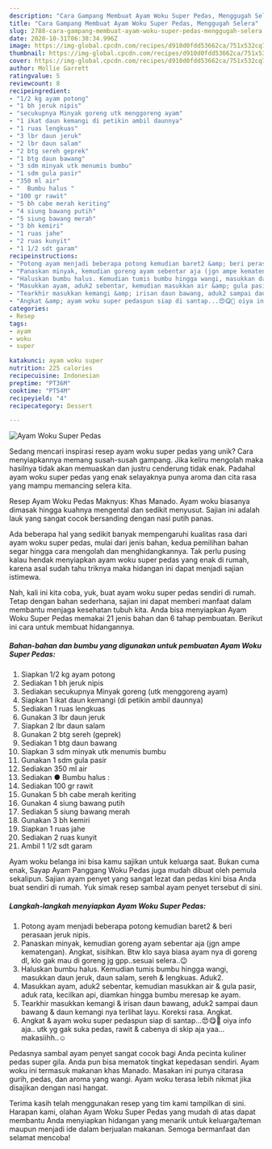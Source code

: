 ```yaml
---
description: "Cara Gampang Membuat Ayam Woku Super Pedas, Menggugah Selera"
title: "Cara Gampang Membuat Ayam Woku Super Pedas, Menggugah Selera"
slug: 2788-cara-gampang-membuat-ayam-woku-super-pedas-menggugah-selera
date: 2020-10-31T06:38:34.996Z
image: https://img-global.cpcdn.com/recipes/d910d0fdd53662ca/751x532cq70/ayam-woku-super-pedas-foto-resep-utama.jpg
thumbnail: https://img-global.cpcdn.com/recipes/d910d0fdd53662ca/751x532cq70/ayam-woku-super-pedas-foto-resep-utama.jpg
cover: https://img-global.cpcdn.com/recipes/d910d0fdd53662ca/751x532cq70/ayam-woku-super-pedas-foto-resep-utama.jpg
author: Mollie Garrett
ratingvalue: 5
reviewcount: 8
recipeingredient:
- "1/2 kg ayam potong"
- "1 bh jeruk nipis"
- "secukupnya Minyak goreng utk menggoreng ayam"
- "1 ikat daun kemangi di petikin ambil daunnya"
- "1 ruas lengkuas"
- "3 lbr daun jeruk"
- "2 lbr daun salam"
- "2 btg sereh geprek"
- "1 btg daun bawang"
- "3 sdm minyak utk menumis bumbu"
- "1 sdm gula pasir"
- "350 ml air"
- "  Bumbu halus "
- "100 gr rawit"
- "5 bh cabe merah keriting"
- "4 siung bawang putih"
- "5 siung bawang merah"
- "3 bh kemiri"
- "1 ruas jahe"
- "2 ruas kunyit"
- "1 1/2 sdt garam"
recipeinstructions:
- "Potong ayam menjadi beberapa potong kemudian baret2 &amp; beri perasaan jeruk nipis."
- "Panaskan minyak, kemudian goreng ayam sebentar aja (jgn ampe kematengan). Angkat, sisihkan. Btw klo saya biasa ayam nya di goreng dl, klo gak mau di goreng jg gpp..sesuai selera..😉"
- "Haluskan bumbu halus. Kemudian tumis bumbu hingga wangi, masukkan daun jeruk, daun salam, sereh &amp; lengkuas. Aduk2."
- "Masukkan ayam, aduk2 sebentar, kemudian masukkan air &amp; gula pasir, aduk rata, kecilkan api, diamkan hingga bumbu meresap ke ayam."
- "Tearkhir masukkan kemangi &amp; irisan daun bawang, aduk2 sampai daun bawang &amp; daun kemangi nya terlihat layu. Koreksi rasa. Angkat."
- "Angkat &amp; ayam woku super pedaspun siap di santap...😍😋🥰 oiya info aja.. utk yg gak suka pedas, rawit &amp; cabenya di skip aja yaa... makasiihh..☺"
categories:
- Resep
tags:
- ayam
- woku
- super

katakunci: ayam woku super 
nutrition: 225 calories
recipecuisine: Indonesian
preptime: "PT36M"
cooktime: "PT54M"
recipeyield: "4"
recipecategory: Dessert

---
```



![Ayam Woku Super Pedas](https://img-global.cpcdn.com/recipes/d910d0fdd53662ca/751x532cq70/ayam-woku-super-pedas-foto-resep-utama.jpg)

Sedang mencari inspirasi resep ayam woku super pedas yang unik? Cara menyiapkannya memang susah-susah gampang. Jika keliru mengolah maka hasilnya tidak akan memuaskan dan justru cenderung tidak enak. Padahal ayam woku super pedas yang enak selayaknya punya aroma dan cita rasa yang mampu memancing selera kita.

Resep Ayam Woku Pedas Maknyus: Khas Manado. Ayam woku biasanya dimasak hingga kuahnya mengental dan sedikit menyusut. Sajian ini adalah lauk yang sangat cocok bersanding dengan nasi putih panas.

Ada beberapa hal yang sedikit banyak mempengaruhi kualitas rasa dari ayam woku super pedas, mulai dari jenis bahan, kedua pemilihan bahan segar hingga cara mengolah dan menghidangkannya. Tak perlu pusing kalau hendak menyiapkan ayam woku super pedas yang enak di rumah, karena asal sudah tahu triknya maka hidangan ini dapat menjadi sajian istimewa.


Nah, kali ini kita coba, yuk, buat ayam woku super pedas sendiri di rumah. Tetap dengan bahan sederhana, sajian ini dapat memberi manfaat dalam membantu menjaga kesehatan tubuh kita. Anda bisa menyiapkan Ayam Woku Super Pedas memakai 21 jenis bahan dan 6 tahap pembuatan. Berikut ini cara untuk membuat hidangannya.

<!--inarticleads1-->

##### Bahan-bahan dan bumbu yang digunakan untuk pembuatan Ayam Woku Super Pedas:

1. Siapkan 1/2 kg ayam potong
1. Sediakan 1 bh jeruk nipis
1. Sediakan secukupnya Minyak goreng (utk menggoreng ayam)
1. Siapkan 1 ikat daun kemangi (di petikin ambil daunnya)
1. Sediakan 1 ruas lengkuas
1. Gunakan 3 lbr daun jeruk
1. Siapkan 2 lbr daun salam
1. Gunakan 2 btg sereh (geprek)
1. Sediakan 1 btg daun bawang
1. Siapkan 3 sdm minyak utk menumis bumbu
1. Gunakan 1 sdm gula pasir
1. Sediakan 350 ml air
1. Sediakan  ● Bumbu halus :
1. Sediakan 100 gr rawit
1. Gunakan 5 bh cabe merah keriting
1. Gunakan 4 siung bawang putih
1. Sediakan 5 siung bawang merah
1. Gunakan 3 bh kemiri
1. Siapkan 1 ruas jahe
1. Sediakan 2 ruas kunyit
1. Ambil 1 1/2 sdt garam


Ayam woku belanga ini bisa kamu sajikan untuk keluarga saat. Bukan cuma enak, Sayap Ayam Panggang Woku Pedas juga mudah dibuat oleh pemula sekalipun. Sajian ayam penyet yang sangat lezat dan pedas kini bisa Anda buat sendiri di rumah. Yuk simak resep sambal ayam penyet tersebut di sini. 

<!--inarticleads2-->

##### Langkah-langkah menyiapkan Ayam Woku Super Pedas:

1. Potong ayam menjadi beberapa potong kemudian baret2 &amp; beri perasaan jeruk nipis.
1. Panaskan minyak, kemudian goreng ayam sebentar aja (jgn ampe kematengan). Angkat, sisihkan. Btw klo saya biasa ayam nya di goreng dl, klo gak mau di goreng jg gpp..sesuai selera..😉
1. Haluskan bumbu halus. Kemudian tumis bumbu hingga wangi, masukkan daun jeruk, daun salam, sereh &amp; lengkuas. Aduk2.
1. Masukkan ayam, aduk2 sebentar, kemudian masukkan air &amp; gula pasir, aduk rata, kecilkan api, diamkan hingga bumbu meresap ke ayam.
1. Tearkhir masukkan kemangi &amp; irisan daun bawang, aduk2 sampai daun bawang &amp; daun kemangi nya terlihat layu. Koreksi rasa. Angkat.
1. Angkat &amp; ayam woku super pedaspun siap di santap...😍😋🥰 oiya info aja.. utk yg gak suka pedas, rawit &amp; cabenya di skip aja yaa... makasiihh..☺


Pedasnya sambal ayam penyet sangat cocok bagi Anda pecinta kuliner pedas super gila. Anda pun bisa mematok tingkat kepedasan sendiri. Ayam woku ini termasuk makanan khas Manado. Masakan ini punya citarasa gurih, pedas, dan aroma yang wangi. Ayam woku terasa lebih nikmat jika disajikan dengan nasi hangat. 

Terima kasih telah menggunakan resep yang tim kami tampilkan di sini. Harapan kami, olahan Ayam Woku Super Pedas yang mudah di atas dapat membantu Anda menyiapkan hidangan yang menarik untuk keluarga/teman maupun menjadi ide dalam berjualan makanan. Semoga bermanfaat dan selamat mencoba!

